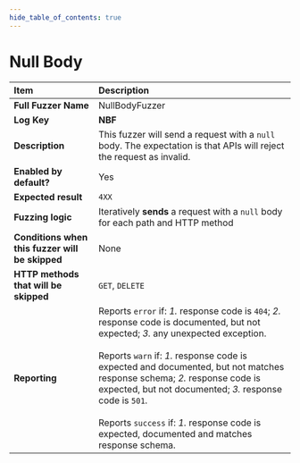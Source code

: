 ```yaml
--- 
hide_table_of_contents: true
---
```


# Null Body

| Item                                            | Description                                                                                                                                                                                                                                                                                                                                                                                                                                 |
|:------------------------------------------------|:--------------------------------------------------------------------------------------------------------------------------------------------------------------------------------------------------------------------------------------------------------------------------------------------------------------------------------------------------------------------------------------------------------------------------------------------|
| **Full Fuzzer Name**                            | NullBodyFuzzer                                                                                                                                                                                                                                                                                                                                                                                                                              |
| **Log Key**                                     | **NBF**                                                                                                                                                                                                                                                                                                                                                                                                                                     |
| **Description**                                 | This fuzzer will send a request with a `null` body. The expectation is that APIs will reject the request as invalid.                                                                                                                                                                                                                                                                                                                        |
| **Enabled by default?**                         | Yes                                                                                                                                                                                                                                                                                                                                                                                                                                         |
| **Expected result**                             | `4XX`                                                                                                                                                                                                                                                                                                                                                                                                                                       |
| **Fuzzing logic**                               | Iteratively **sends** a request with a `null` body for each path and HTTP method                                                                                                                                                                                                                                                                                                                                                            |
| **Conditions when this fuzzer will be skipped** | None                                                                                                                                                                                                                                                                                                                                                                                                                                        |
| **HTTP methods that will be skipped**           | `GET`, `DELETE`                                                                                                                                                                                                                                                                                                                                                                                                                             |
| **Reporting**                                   | Reports `error` if: *1.* response code is `404`; *2.* response code is documented, but not expected; *3.* any unexpected exception. <br/><br/> Reports `warn` if: *1.* response code is expected and documented, but not matches response schema; *2.* response code is expected, but not documented; *3.* response code is `501`. <br/><br/> Reports `success` if: *1.* response code is expected, documented and matches response schema. | 
